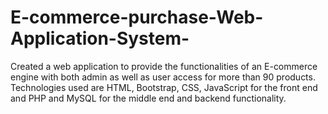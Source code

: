 # E-commerce-purchase-Web-Application-System-
Created a web application to provide the functionalities of an E-commerce engine with both admin as well as  user access for more than 90 products. Technologies used are HTML, Bootstrap, CSS, JavaScript for the front end and PHP and MySQL for the middle end and backend functionality.
